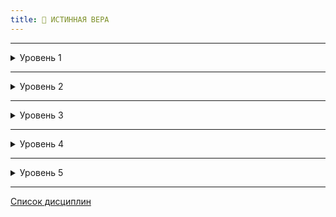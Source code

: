 ```yaml
---
title: 🙏 ИСТИННАЯ ВЕРА
---
```

___

<details>
<summary>Уровень 1</summary>

### ● Отпугивание святыми символами

Персонаж с истинной верой может попробовать отогнать вампира, выставив святой символ или начав распевать молитвы. Для этого необходимо выполнить проверку **Решительность + Истинная вера** против **Силы воли** вампира. Каждый сдвиг успешного отпугивания заставляет вампира сделать шаг назад и отвернуть глаза, а если верующий коснётся вампира святым символом в этой же сцене, то он нанесёт **летальный урон** по количеству сдвигов. Критический успех заставляет вампира убежать и пройти проверку _Безумия ужаса_ со сложностью, равной значению _Истинной веры_ верующего.
</details>

___

<details>
<summary>Уровень 2</summary>

### ●● Сопротивление контролю разума

Верующий может сопротивляться *Доминированию* и другим вампирским силам контроля разума, тратя **СВ** (1 пункт защищает на количество ходов, равное значению *Истинной веры*).
</details>

___

<details>
<summary>Уровень 3</summary>

### ●●● Обнаружение вампиров

Верующий может обнаруживать присутствие вампиров; особенности могут зависеть от конкретного смертного и усмотрения Рассказчика. Верующий не получает "антивампирский радар", но начинает ощущать близость чего-то чуждого и злого.
</details>

___

<details>
<summary>Уровень 4</summary>

### ●●●● Иммунитет к контролю

Смертный не может быть превращён в гуля, а также больше не поддаётся любым изменяющим разум дисциплинам, таким как *Доминирование, Присутствие* или *Затемнение*.
</details>

___

<details>
<summary>Уровень 5</summary>

### ●●●●● Экзорцизм

Выставив священный символ или начав громко молиться, верующий заставляет вампира сделать проверку *Сожаления*. Даже при успешной проверке вампир падает в отвращении и беспомощном проявлении ненависти к самому себе, теряя возможность предпринимать любые действия, кроме самозащиты, на количество ходов, равное текущему количеству пятен (минимум на 1 ход). После этого вампир удаляет все пятна. Если при проверке не выпало ни одного успеха, вампир **перманентно теряет 1 Концентрации**, не удаляет пятна и автоматически убегает в *Безумии ужаса*. Вампир, который не может убежать, получает урон так, будто святой символ является источником солнечного света, а также пытается как можно дальше переместиться от источника веры.
</details>

___

[Список дисциплин](index.md)